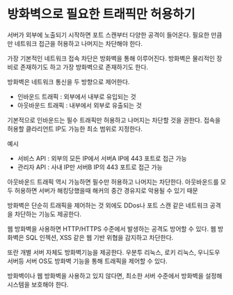 # 방화벽으로 필요한 트래픽만 허용하기
서버가 외부에 노출되기 시작하면 포트 스캔부터 다양한 공격이 들어온다. 필요한 만큼만 네트워크 접근을 허용하고 나머지는 차단해야 한다.

가장 기본적인 네트워크 접속 차단은 방화벽을 통해 이루어진다. 방화벽은 물리적인 장비로 존재하기도 하고 가장 방화벽으로 존재하기도 한다.

방화벽은 네트워크 통신을 두 방향으로 제어한다.
- 인바운드 트래픽 : 외부에서 내부로 유입되는 것
- 아웃바운드 트래픽 : 내부에서 외부로 유출되는 것

기본적으로 인바운드는 필수 트래픽만 허용하고 나머지는 차단할 것을 권한다. 접속을 허용할 클라리언트 IP도 가능한 최소 범위로 지정한다.

예시
- 서비스 API : 외부의 모든 IP에서 서버A IP에 443 포트로 접근 가능
- 관리자 API : 사내 IP만 서버B IP의 443 포트로 접근 가능

아웃바운드 트래픽 역시 가능하면 필수만 허용하고 나머지는 차단한다. 아웃바운드를 모두 허용하면 서버가 해킹당했을때 해커의 중간 경유지로 악용될 수 있기 때문

방화벽은 단순히 트래픽을 제어하는 것 외에도 DDos나 포트 스캔 같은 네트워크 공격을 차단하는 기능도 제공한다.

웹 방화벽을 사용하면 HTTP/HTTPS 수준에서 발생하는 공격도 방어할 수 있다. 웹 방화벽은 SQL 인젝션, XSS 같은 웹 기반 위협을 감지하고 차단한다.

또란 개별 서버 자체도 방화벽기능을 제공한다. 우분투 리눅스, 로키 리눅스, 우니도우 서버등 서버 OS도 방화벽 기능을 통해 트래픽을 제어할 수 있다.

방화벽이나 웹 방화벽을 사용하고 있지 않다면, 최소한 서버 수준에서 방화벽을 설정해 시스템을 보호해야 한다.